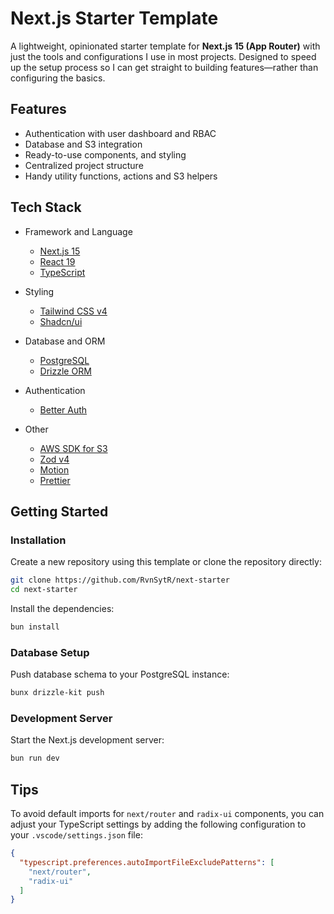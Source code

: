 # Next.js Starter Template

A lightweight, opinionated starter template for **Next.js 15 (App Router)** with just the tools and configurations I use in most projects. Designed to speed up the setup process so I can get straight to building features—rather than configuring the basics.

## Features

- Authentication with user dashboard and RBAC
- Database and S3 integration
- Ready-to-use components, and styling
- Centralized project structure
- Handy utility functions, actions and S3 helpers

## Tech Stack

- Framework and Language
  - [Next.js 15](https://nextjs.org)
  - [React 19](https://react.dev)
  - [TypeScript](https://www.typescriptlang.org)

- Styling
  - [Tailwind CSS v4](https://tailwindcss.com)
  - [Shadcn/ui](https://ui.shadcn.com)

- Database and ORM
  - [PostgreSQL](https://www.postgresql.org)
  - [Drizzle ORM](https://orm.drizzle.team)

- Authentication
  - [Better Auth](https://better-auth.com)

- Other
  - [AWS SDK for S3](https://github.com/aws/aws-sdk-js-v3/tree/main/clients/client-s3)
  - [Zod v4](https://zod.dev)
  - [Motion](https://motion.dev)
  - [Prettier](https://prettier.io)

## Getting Started

### Installation

Create a new repository using this template or clone the repository directly:

```sh
git clone https://github.com/RvnSytR/next-starter
cd next-starter
```

Install the dependencies:

```sh
bun install
```

### Database Setup

Push database schema to your PostgreSQL instance:

```sh
bunx drizzle-kit push
```

### Development Server

Start the Next.js development server:

```sh
bun run dev
```

## Tips

To avoid default imports for `next/router` and `radix-ui` components, you can adjust your TypeScript settings by adding the following configuration to your `.vscode/settings.json` file:

```json
{
  "typescript.preferences.autoImportFileExcludePatterns": [
    "next/router",
    "radix-ui"
  ]
}
```
